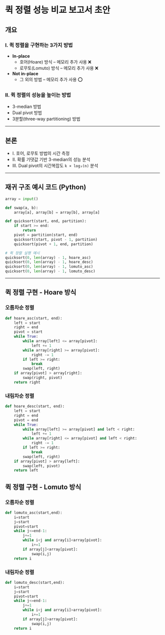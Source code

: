 # 퀵 정렬 성능 비교 보고서 초안

## 개요

### I. 퀵 정렬을 구현하는 3가지 방법

- **In-place**
  - 호어(Hoare) 방식 – 메모리 추가 사용 ❌
  - 로무토(Lomuto) 방식 – 메모리 추가 사용 ❌
- **Not in-place**
  - 그 외의 방법 – 메모리 추가 사용 ⭕

### II. 퀵 정렬의 성능을 높이는 방법

- 3-median 방법
- Dual pivot 방법
- 3분할(three-way partitioning) 방법

---

## 본론

- I. 호어, 로무토 방법의 시간 측정
- II. 확률 기댓값 기반 3-median의 성능 분석
- III. Dual pivot의 시간복잡도 `k × log₃(n)` 분석

---

## 재귀 구조 예시 코드 (Python)

```python
array = input()

def swap(a, b):
    array[a], array[b] = array[b], array[a]

def quicksort(start, end, partition):
    if start >= end:
        return
    pivot = partition(start, end)
    quicksort(start, pivot - 1, partition)
    quicksort(pivot + 1, end, partition)

# 퀵 정렬 실행 예시
quicksort(0, len(array) - 1, hoare_asc)
quicksort(0, len(array) - 1, hoare_desc)
quicksort(0, len(array) - 1, lomuto_asc)
quicksort(0, len(array) - 1, lomuto_desc)
```

---

## 퀵 정렬 구현 - Hoare 방식

### 오름차순 정렬

```python
def hoare_asc(start, end):
    left = start
    right = end
    pivot = start
    while True:
        while array[left] <= array[pivot]:
            left += 1
        while array[right] >= array[pivot]:
            right -= 1
        if left >= right:
            break
        swap(left, right)
    if array[pivot] > array[right]:
        swap(right, pivot)
    return right
```

### 내림차순 정렬

```python
def hoare_desc(start, end):
    left = start
    right = end
    pivot = end
    while True:
        while array[left] >= array[pivot] and left < right:
            left += 1
        while array[right] <= array[pivot] and left < right:
            right -= 1
        if left >= right:
            break
        swap(left, right)
    if array[pivot] > array[left]:
        swap(left, pivot)
    return left
```

## 퀵 정렬 구현 - Lomuto 방식

### 오름차순 정렬

```python
def lomuto_asc(start,end):
    i=start
    j=start
    pivot=start
    while j<=end-1:
        j+=1
        while i<j and array[i]<array[pivot]:
            i+=1
        if array[j]<array[pivot]:
            swap(i,j)
    return i
```

### 내림차순 정렬

```python
def lomuto_desc(start,end):
    i=start
    j=start
    pivot=start
    while j<=end-1:
        j+=1
        while i<j and array[i]>array[pivot]:
            i+=1
        if array[j]>array[pivot]:
            swap(i,j)
    return i
```